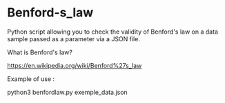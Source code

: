 # Benford-s_law
Python script allowing you to check the validity of Benford's law on a data sample passed as a parameter via a JSON file.  

What is Benford's law?

https://en.wikipedia.org/wiki/Benford%27s_law

Example of use :

python3 benfordlaw.py exemple_data.json
